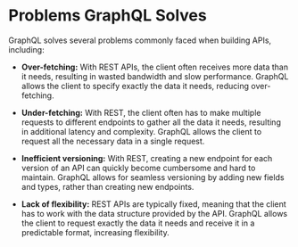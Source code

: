 # Problems GraphQL Solves

GraphQL solves several problems commonly faced when building APIs, including:

- **Over-fetching:** With REST APIs, the client often receives more data than it needs, resulting in wasted bandwidth and slow performance. GraphQL allows the client to specify exactly the data it needs, reducing over-fetching.

- **Under-fetching:** With REST, the client often has to make multiple requests to different endpoints to gather all the data it needs, resulting in additional latency and complexity. GraphQL allows the client to request all the necessary data in a single request.

- **Inefficient versioning:** With REST, creating a new endpoint for each version of an API can quickly become cumbersome and hard to maintain. GraphQL allows for seamless versioning by adding new fields and types, rather than creating new endpoints.

- **Lack of flexibility:** REST APIs are typically fixed, meaning that the client has to work with the data structure provided by the API. GraphQL allows the client to request exactly the data it needs and receive it in a predictable format, increasing flexibility.